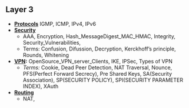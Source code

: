## Layer 3
- **[Protocols](Protocols)** IGMP, ICMP, IPv4, IPv6
- **[Security](Security)**
  - AAA, Encryption, Hash_MessageDigest_MAC_HMAC, Integrity, Security_Vulnerabilities,
  - Terms: Confusion, Difussion, Decryption, Kerckhoff’s principle, Rounds, Whitening
- **[VPN](VPN):** OpenSource_VPN_server_Clients, IKE, IPSec, Types of VPN
  - _Terms:_ Cookie, Dead Peer Detection, NAT Traversal, Nounce, PFS(Perfect Forward Secrecy), Pre Shared Keys, SA(Security Association), SP(SECURITY POLICY), SPI(SECURITY PARAMETER INDEX), XAuth
- **[Routing](Routing)**
  - NAT, 
